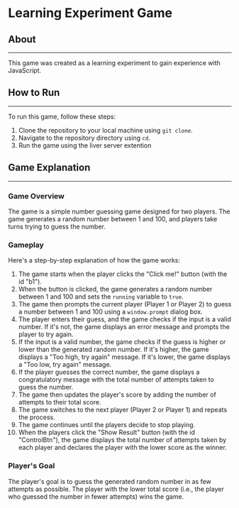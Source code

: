 # Learning Experiment Game

## About

---

This game was created as a learning experiment to gain experience with JavaScript.

## How to Run

---

To run this game, follow these steps:

1. Clone the repository to your local machine using `git clone`.
2. Navigate to the repository directory using `cd`.
3. Run the game using the liver server extention

## Game Explanation

---

### Game Overview

The game is a simple number guessing game designed for two players. The game generates a random number between 1 and 100, and players take turns trying to guess the number.

### Gameplay

Here's a step-by-step explanation of how the game works:

1. The game starts when the player clicks the "Click me!" button (with the id "b1").
2. When the button is clicked, the game generates a random number between 1 and 100 and sets the `running` variable to `true`.
3. The game then prompts the current player (Player 1 or Player 2) to guess a number between 1 and 100 using a `window.prompt` dialog box.
4. The player enters their guess, and the game checks if the input is a valid number. If it's not, the game displays an error message and prompts the player to try again.
5. If the input is a valid number, the game checks if the guess is higher or lower than the generated random number. If it's higher, the game displays a "Too high, try again" message. If it's lower, the game displays a "Too low, try again" message.
6. If the player guesses the correct number, the game displays a congratulatory message with the total number of attempts taken to guess the number.
7. The game then updates the player's score by adding the number of attempts to their total score.
8. The game switches to the next player (Player 2 or Player 1) and repeats the process.
9. The game continues until the players decide to stop playing.
10. When the players click the "Show Result" button (with the id "ControlBtn"), the game displays the total number of attempts taken by each player and declares the player with the lower score as the winner.

### Player's Goal

The player's goal is to guess the generated random number in as few attempts as possible. The player with the lower total score (i.e., the player who guessed the number in fewer attempts) wins the game.
